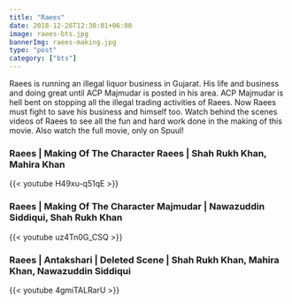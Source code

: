 ```yaml
---
title: "Raees"
date: 2018-12-26T12:30:01+06:00
image: raees-bts.jpg
bannerImg: raees-making.jpg
type: "post"
category: ["bts"]
---
```


Raees is running an illegal liquor business in Gujarat. His life and business and doing great until ACP Majmudar is posted in his area. ACP Majmudar is hell bent on stopping all the illegal trading activities of Raees. Now Raees must fight to save his business and himself too. Watch behind the scenes videos of Raees to see all the fun and hard work done in the making of this movie. Also watch the full movie, only on Spuul!

<h3>Raees | Making Of The Character Raees | Shah Rukh Khan, Mahira Khan</h3>
{{< youtube H49xu-q51qE >}}

<h3>Raees | Making Of The Character Majmudar | Nawazuddin Siddiqui, Shah Rukh Khan</h3>
{{< youtube uz4Tn0G_CSQ >}}

<h3>Raees | Antakshari | Deleted Scene | Shah Rukh Khan, Mahira Khan, Nawazuddin Siddiqui</h3>
{{< youtube 4gmiTALRarU >}}
